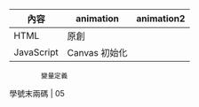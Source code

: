 內容 | animation | animation2 
-----|---------- |------
HTML | 原創
JavaScript|  Canvas 初始化
            變量定義
學號末兩碼 | 05
